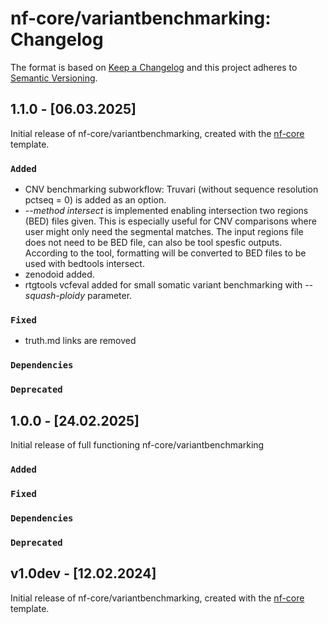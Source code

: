 # nf-core/variantbenchmarking: Changelog

The format is based on [Keep a Changelog](https://keepachangelog.com/en/1.0.0/)
and this project adheres to [Semantic Versioning](https://semver.org/spec/v2.0.0.html).

## 1.1.0 - [06.03.2025]

Initial release of nf-core/variantbenchmarking, created with the [nf-core](https://nf-co.re/) template.

### `Added`

- CNV benchmarking subworkflow: Truvari (without sequence resolution pctseq = 0) is added as an option.
- _--method intersect_ is implemented enabling intersection two regions (BED) files given. This is especially useful for CNV comparisons where user might only need the segmental matches. The input regions file does not need to be BED file, can also be tool spesfic outputs. According to the tool, formatting will be converted to BED files to be used with bedtools intersect.
- zenodoid added.
- rtgtools vcfeval added for small somatic variant benchmarking with _--squash-ploidy_ parameter.

### `Fixed`

- truth.md links are removed

### `Dependencies`

### `Deprecated`

## 1.0.0 - [24.02.2025]

Initial release of full functioning nf-core/variantbenchmarking

### `Added`

### `Fixed`

### `Dependencies`

### `Deprecated`

## v1.0dev - [12.02.2024]

Initial release of nf-core/variantbenchmarking, created with the [nf-core](https://nf-co.re/) template.
